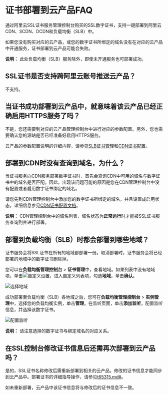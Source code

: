 # 证书部署到云产品FAQ

通过阿里云SSL证书服务管理控制台购买的SSL数字证书，支持一键部署到阿里云CDN、SCDN、DCDN和负载均衡（SLB）中。

如果您没有购买对应的云产品，或您的数字证书所绑定的域名没有在对应的云产品中开通服务，证书部署到云产品可能会失败。

**说明：** 此处负载均衡（SLB）服务除外，即使未开通服务也可部署成功。

## SSL证书是否支持跨阿里云账号推送云产品？

不支持。

## 当证书成功部署到云产品中，就意味着该云产品已经正确启用HTTPS服务了吗？

不是，您还需要到对应的云产品管理控制台中进行对应的参数配置。另外，您也需要确认您的源站是否已经准备好启用HTTPS服务。

云产品的参数配置说明的详细内容，请参见[SLB证书管理](/intl.zh-CN/传统型负载均衡CLB/用户指南/证书管理/创建证书/概述.md)和[CDN证书配置](/intl.zh-CN/域名管理/HTTPS配置/配置HTTPS证书.md)。

## 部署到CDN时没有查询到域名，为什么？

当证书服务向CDN服务部署数字证书时，首先会查询CDN中可用的域名与数字证书中的域名是否匹配。因此，出现该问题可能的原因是您在CDN管理控制台中没有配置或者启用数字证书绑定的域名。

请您先到CDN管理控制台中添加您的数字证书所绑定的域名，并且设置成启用状态。详细信息参见[CDN证书配置文档](/intl.zh-CN/域名管理/HTTPS配置/配置HTTPS证书.md)。

**说明：** CDN管理控制台中的域名列表，域名状态为**正常运行**时才能被SSL证书服务查询到并进行部署。

## 部署到负载均衡（SLB）时都会部署到哪些地域？

证书服务会将SSL证书在所有的地域都部署一份。取消部署时，证书服务会将已经部署的地域中的数字证书删除掉。

您可以在**负载均衡管理控制台** \> **证书管理**中，查看地域。如果列表中没有地域项，单击![自定义设置](https://static-aliyun-doc.oss-accelerate.aliyuncs.com/assets/img/zh-CN/5809684751/p50742.png)，进入自定义列表项，勾选**地域**，单击**确认**。

![选择地域](https://static-aliyun-doc.oss-accelerate.aliyuncs.com/assets/img/zh-CN/5809684751/p50747.png)

成功部署至负载均衡（SLB）各地域之后，您可在**负载均衡管理控制台** \> **实例管理**中，选择您的负载均衡实例，单击**管理**。在监听页面，单击**添加监听**，配置监听信息，并选择该数字证书。

![配置监听](https://static-aliyun-doc.oss-accelerate.aliyuncs.com/assets/img/zh-CN/5809684751/p50740.png)

**说明：** 请注意选择的数字证书与绑定域名的对应关系。

## 在SSL控制台修改证书信息后还需再次部署到云产品吗？

是的，SSL证书名称修改后需重新部署到相关的云产品，修改的证书信息才能同步到云产品中。部署证书的详细指导操作，请参见[t65315.md\#](/intl.zh-CN/证书安装/已签发证书部署到阿里云产品.md)。

如未重新部署，云产品中该证书信息将与修改后的证书信息不一致。

